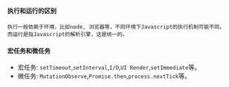 #### 执行和运行的区别
    执行一般依赖于环境，比如node, 浏览器等，不同环境下Javascript的执行机制可能不同。而运行是指Javascript的解析引擎，这是统一的。
#### 宏任务和微任务
  + 宏任务: `setTimeout`,`setInterval`,`I/O`,`UI Render`,`setImmediate`等。
  + 微任务: `MutationObserve`,`Promise.then`,`process.nextTick`等。
